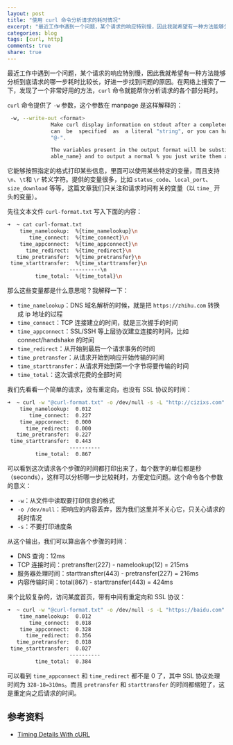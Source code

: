 ```yaml
---
layout: post
title: "使用 curl 命令分析请求的耗时情况"
excerpt: "最近工作中遇到一个问题，某个请求的响应特别慢，因此我就希望有一种方法能够分析到底请求的哪一步耗时比较长，好进一步找到问题的原因。在网络上搜索了一下，发现了一个非常好用的方法，`curl` 命令就能帮你分析请求的各个部分耗时。"
categories: blog
tags: [curl, http]
comments: true
share: true
---
```


最近工作中遇到一个问题，某个请求的响应特别慢，因此我就希望有一种方法能够分析到底请求的哪一步耗时比较长，好进一步找到问题的原因。在网络上搜索了一下，发现了一个非常好用的方法，`curl` 命令就能帮你分析请求的各个部分耗时。

`curl` 命令提供了 `-w` 参数，这个参数在 manpage 是这样解释的：

```bash
 -w, --write-out <format>
              Make curl display information on stdout after a completed transfer. The format is a string that may contain plain text mixed with any number of variables. The  format
              can  be  specified  as  a literal "string", or you can have curl read the format from a file with "@filename" and to tell curl to read the format from stdin you write
              "@-".

              The variables present in the output format will be substituted by the value or text that curl thinks fit, as described below. All variables are specified  as  %{vari‐
              able_name} and to output a normal % you just write them as %%. You can output a newline by using \n, a carriage return with \r and a tab space with \t.

```

它能够按照指定的格式打印某些信息，里面可以使用某些特定的变量，而且支持 `\n`、`\t`和 `\r` 转义字符。提供的变量很多，比如 `status_code`、`local_port`、`size_download` 等等，这篇文章我们只关注和请求时间有关的变量（以 `time_` 开头的变量）。

先往文本文件 `curl-format.txt` 写入下面的内容：

```bash
➜  ~ cat curl-format.txt
    time_namelookup:  %{time_namelookup}\n
       time_connect:  %{time_connect}\n
    time_appconnect:  %{time_appconnect}\n
      time_redirect:  %{time_redirect}\n
   time_pretransfer:  %{time_pretransfer}\n
 time_starttransfer:  %{time_starttransfer}\n
                    ----------\n
         time_total:  %{time_total}\n
```

那么这些变量都是什么意思呢？我解释一下：

- `time_namelookup`：DNS 域名解析的时候，就是把 `https://zhihu.com` 转换成 ip 地址的过程
- `time_connect`：TCP 连接建立的时间，就是三次握手的时间
- `time_appconnect`：SSL/SSH 等上层协议建立连接的时间，比如 connect/handshake 的时间
- `time_redirect`：从开始到最后一个请求事务的时间
- `time_pretransfer`：从请求开始到响应开始传输的时间
- `time_starttransfer`：从请求开始到第一个字节将要传输的时间
- `time_total`：这次请求花费的全部时间


我们先看看一个简单的请求，没有重定向，也没有 SSL 协议的时间：

```bash
➜  ~ curl -w "@curl-format.txt" -o /dev/null -s -L "http://cizixs.com"
    time_namelookup:  0.012
       time_connect:  0.227
    time_appconnect:  0.000
      time_redirect:  0.000
   time_pretransfer:  0.227
 time_starttransfer:  0.443
                    ----------
         time_total:  0.867
```
可以看到这次请求各个步骤的时间都打印出来了，每个数字的单位都是秒（seconds），这样可以分析哪一步比较耗时，方便定位问题。这个命令各个参数的意义：

- `-w`：从文件中读取要打印信息的格式
- `-o /dev/null`：把响应的内容丢弃，因为我们这里并不关心它，只关心请求的耗时情况
- `-s`：不要打印进度条

从这个输出，我们可以算出各个步骤的时间：

- DNS 查询：12ms
- TCP 连接时间：pretransfter(227) - namelookup(12) = 215ms
- 服务器处理时间：starttransfter(443) - pretransfer(227) = 216ms
- 内容传输时间：total(867) - starttransfer(443) = 424ms

来个比较复杂的，访问某度首页，带有中间有重定向和 SSL 协议：

```bash
➜  ~ curl -w "@curl-format.txt" -o /dev/null -s -L "https://baidu.com"
    time_namelookup:  0.012
       time_connect:  0.018
    time_appconnect:  0.328
      time_redirect:  0.356
   time_pretransfer:  0.018
 time_starttransfer:  0.027
                    ----------
         time_total:  0.384
```

可以看到 `time_appconnect` 和 `time_redirect` 都不是 0 了，其中 SSL 协议处理时间为 `328-18=310ms`。而且 `pretransfer` 和 `starttransfer` 的时间都缩短了，这是重定向之后请求的时间。

## 参考资料

- [Timing Details With cURL](https://blog.josephscott.org/2011/10/14/timing-details-with-curl/)
